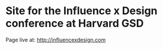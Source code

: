 # Site for the Influence x Design conference at Harvard GSD

Page live at: http://influencexdesign.com
